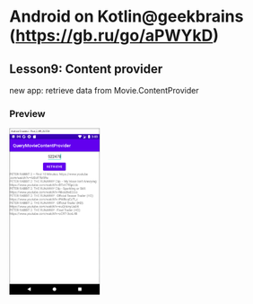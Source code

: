 # Android on Kotlin@geekbrains (https://gb.ru/go/aPWYkD)
## Lesson9: Content provider
new app: retrieve data from Movie.ContentProvider
### Preview
<img src="printscreens/query_result.png" width="32%">




